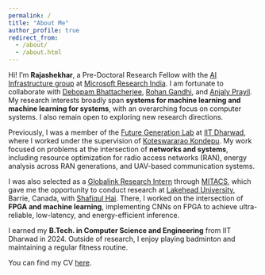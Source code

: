 ```yaml
---
permalink: /
title: "About Me"
author_profile: true
redirect_from: 
  - /about/
  - /about.html
---
```


Hi! I’m **Rajashekhar**, a Pre-Doctoral Research Fellow with the [AI Infrastructure group](https://www.microsoft.com/en-us/research/project/ai-infrastructure/) at [Microsoft Research India](https://www.microsoft.com/en-us/research/lab/microsoft-research-india/). I am fortunate to collaborate with [Debopam Bhattacherjee](https://bdebopam.github.io/), [Rohan Gandhi](https://rohangandhigen.github.io/), and [Anjaly Prayil](https://www.microsoft.com/en-us/research/people/aparayil/). My research interests broadly span **systems for machine learning and machine learning for systems**, with an overarching focus on computer systems. I also remain open to exploring new research directions.  

Previously, I was a member of the [Future Generation Lab](https://futuregnetworks.iitdh.ac.in/home) at [IIT Dharwad](https://www.iitdh.ac.in/), where I worked under the supervision of [Koteswararao Kondepu](https://scholar.google.com/citations?user=X-yZFQkAAAAJ&hl=en). My work focused on problems at the intersection of **networks and systems**, including resource optimization for radio access networks (RAN), energy analysis across RAN generations, and UAV-based communication systems.  

I was also selected as a [Globalink Research Intern](https://www.mitacs.ca/our-programs/globalink-research-internship-students/) through [MITACS](https://www.mitacs.ca/), which gave me the opportunity to conduct research at [Lakehead University](https://www.lakeheadu.ca/), Barrie, Canada, with [Shafiqul Hai](https://lakehead.engineering/people/dr-shafiqul-hai/). There, I worked on the intersection of **FPGA and machine learning**, implementing CNNs on FPGA to achieve ultra-reliable, low-latency, and energy-efficient inference.  

I earned my **B.Tech. in Computer Science and Engineering** from IIT Dharwad in 2024. Outside of research, I enjoy playing badminton and maintaining a regular fitness routine.  

You can find my CV [here](https://mr-rajashekhar.github.io/files/Rajashekhar_CV.pdf).

